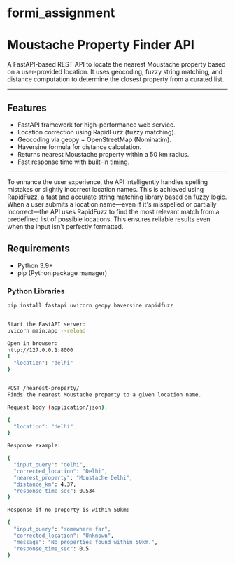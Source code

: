 # formi_assignment

# Moustache Property Finder API

A FastAPI-based REST API to locate the nearest Moustache property based on a user-provided location. It uses geocoding, fuzzy string matching, and distance computation to determine the closest property from a curated list.

---

## Features

- FastAPI framework for high-performance web service.
- Location correction using RapidFuzz (fuzzy matching).
- Geocoding via geopy + OpenStreetMap (Nominatim).
- Haversine formula for distance calculation.
- Returns nearest Moustache property within a 50 km radius.
- Fast response time with built-in timing.

---

To enhance the user experience, the API intelligently handles spelling mistakes or slightly incorrect location names. 
This is achieved using RapidFuzz, a fast and accurate string matching library based on fuzzy logic. 
When a user submits a location name—even if it's misspelled or partially incorrect—the API uses RapidFuzz to find the 
most relevant match from a predefined list of possible locations. This ensures reliable results even when the input isn't perfectly formatted.

## Requirements

- Python 3.9+
- pip (Python package manager)

### Python Libraries

```bash
pip install fastapi uvicorn geopy haversine rapidfuzz


Start the FastAPI server:
uvicorn main:app --reload

Open in browser:
http://127.0.0.1:8000
{
  "location": "delhi"
}


POST /nearest-property/
Finds the nearest Moustache property to a given location name.

Request body (application/json):

{
  "location": "delhi"
}

Response example:

{
  "input_query": "delhi",
  "corrected_location": "Delhi",
  "nearest_property": "Moustache Delhi",
  "distance_km": 4.37,
  "response_time_sec": 0.534
}

Response if no property is within 50km:

{
  "input_query": "somewhere far",
  "corrected_location": "Unknown",
  "message": "No properties found within 50km.",
  "response_time_sec": 0.5
}


